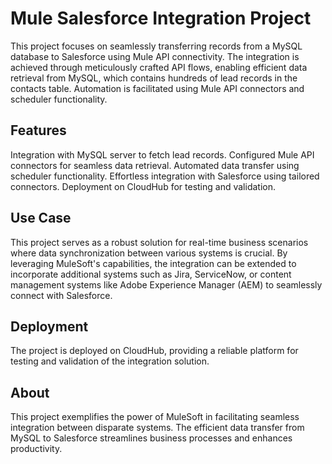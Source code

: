 # Mule Salesforce Integration Project
This project focuses on seamlessly transferring records from a MySQL database to Salesforce using Mule API connectivity. The integration is achieved through meticulously crafted API flows, enabling efficient data retrieval from MySQL, which contains hundreds of lead records in the contacts table. Automation is facilitated using Mule API connectors and scheduler functionality.

## Features
Integration with MySQL server to fetch lead records.
Configured Mule API connectors for seamless data retrieval.
Automated data transfer using scheduler functionality.
Effortless integration with Salesforce using tailored connectors.
Deployment on CloudHub for testing and validation.
## Use Case
This project serves as a robust solution for real-time business scenarios where data synchronization between various systems is crucial. By leveraging MuleSoft's capabilities, the integration can be extended to incorporate additional systems such as Jira, ServiceNow, or content management systems like Adobe Experience Manager (AEM) to seamlessly connect with Salesforce.

## Deployment
The project is deployed on CloudHub, providing a reliable platform for testing and validation of the integration solution.

## About
This project exemplifies the power of MuleSoft in facilitating seamless integration between disparate systems. The efficient data transfer from MySQL to Salesforce streamlines business processes and enhances productivity.

